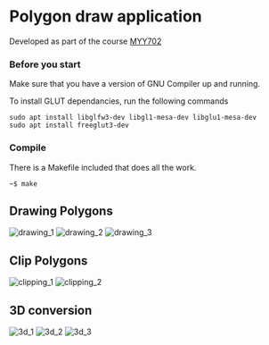 # Polygon draw application
Developed as part of the course [MYY702](https://www.cs.uoi.gr/course/computer-graphics-and-interactive-systems/?lang=en)

### Before you start
Make sure that you have a version of GNU Compiler up and running.

To install GLUT dependancies, run the following commands 
```
sudo apt install libglfw3-dev libgl1-mesa-dev libglu1-mesa-dev
sudo apt install freeglut3-dev
```
### Compile
There is a Makefile included that does all the work.
```
~$ make
```

## Drawing Polygons
![drawing_1](https://github.com/kostantinoss/graphics/blob/5df73eba5fabccffb565830f4849aeb89fa680d0/screenshots/Screenshot%20from%202022-04-29%2019-37-57.png)
![drawing_2](https://github.com/kostantinoss/graphics/blob/10a8a6e3d99a0a36295a561ad3f282c4dfc98856/screenshots/Screenshot%20from%202022-04-29%2019-38-02.png)
![drawing_3](https://github.com/kostantinoss/graphics/blob/10a8a6e3d99a0a36295a561ad3f282c4dfc98856/screenshots/Screenshot%20from%202022-04-29%2019-38-07.png)

## Clip Polygons
![clipping_1](https://github.com/kostantinoss/graphics/blob/bdceffef1a735611e36d6d5dc2ad3bbae6e5f5ea/screenshots/Screenshot%20from%202022-04-29%2019-42-46.png)
![clipping_2](https://github.com/kostantinoss/graphics/blob/bdceffef1a735611e36d6d5dc2ad3bbae6e5f5ea/screenshots/Screenshot%20from%202022-04-29%2019-42-52.png)

## 3D conversion
![3d_1](https://github.com/kostantinoss/graphics/blob/bdceffef1a735611e36d6d5dc2ad3bbae6e5f5ea/screenshots/Screenshot%20from%202022-04-29%2019-44-35.png)
![3d_2](https://github.com/kostantinoss/graphics/blob/bdceffef1a735611e36d6d5dc2ad3bbae6e5f5ea/screenshots/Screenshot%20from%202022-04-29%2019-44-59.png)
![3d_3](https://github.com/kostantinoss/graphics/blob/bdceffef1a735611e36d6d5dc2ad3bbae6e5f5ea/screenshots/Screenshot%20from%202022-04-29%2019-45-28.png)
